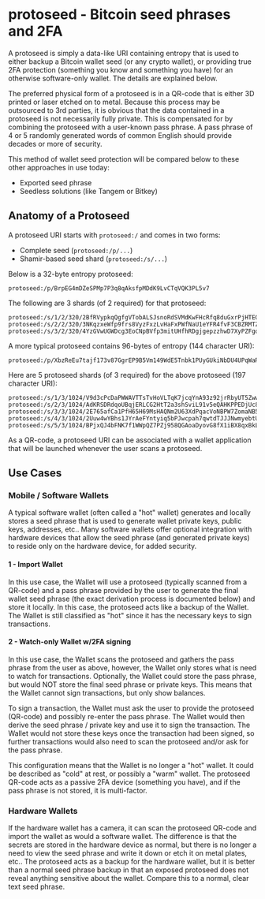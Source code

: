 # protoseed - Bitcoin seed phrases and 2FA

A protoseed is simply a data-like URI containing entropy that is used to either backup
a Bitcoin wallet seed (or any crypto wallet), or providing true 2FA protection
(something you know and something you have) for an otherwise software-only wallet. The
details are explained below.

The preferred physical form of a protoseed is in a QR-code that is either 3D printed or
laser etched on to metal. Because this process may be outsourced to 3rd parties, it is
obvious that the data contained in a protoseed is not necessarily fully private. This is
compensated for by combining the protoseed with a user-known pass phrase. A pass phrase
of 4 or 5 randomly generated words of common English should provide decades or more of
security.

This method of wallet seed protection will be compared below to these other approaches
in use today:

 - Exported seed phrase
 - Seedless solutions (like Tangem or Bitkey)

## Anatomy of a Protoseed

A protoseed URI starts with `protoseed:/` and comes in two forms:

 - Complete seed (`protoseed:/p/...`)
 - Shamir-based seed shard (`protoseed:/s/...`)

Below is a 32-byte entropy protoseed:

    protoseed:/p/BrpEG4mDZeSPMp7P3q8qAksfpMDdK9LvCTqVQK3PL5v7

The following are 3 shards (of 2 required) for that protoseed:

    protoseed:/s/1/2/320/2BfRVypkqQgfgVTobALSJsnoRdSVMdKwFHcRfq8duGxrPjHTEGMcEyM
    protoseed:/s/2/2/320/3NKqzxeWfp9frs8VyzFxzLvHaFxPWfNaU1eYFR4fvF3CBZRMTZ6CPh1
    protoseed:/s/3/2/320/4YzGVwUGWDcg3EoCNpBVfp3mitUHfhRDgjgepzzhwD7XyPZFgqpnYQf

A more typical protoseed contains 96-bytes of entropy (144 character URI):

    protoseed:/p/XbzReEu7tajf173v87GgrEP9B5Vm149WdE5Tnbk1PUyGUkiNbDU4UPqWaR72YzLzp2G6TqznkCriVkgCKVYhFj9SjSGFtSEHdNRzTLcHtBGTd2y4QKwmgAkCVzNM8ty528A

Here are 5 protoseed shards (of 3 required) for the above protoseed (197 character URI):

    protoseed:/s/1/3/1024/V9d3cPcDaPWWAVTTsTvHoVLTqK7jcqYnA93z92jrRbyUT5ZwwCWLFV6ghT5v2D2LWjwtrLtGTikDdStqj25pSKdVUAxZYKNS4DJud7BYyjF6mShfmnoGy9cWzbq5DapnvYjPX96AtnH9C73PGbxZBCLkG7pk3rgnXjnBUjLNTpm1wA
    protoseed:/s/2/3/1024/AdKRSDRdqoUBqjERLCG2HtT2a3shSviL91v5eQAHKPPEDjUc8gFmThEZmaP5Fim2ojbwAjm11B7eMFQnVDgxB68J1axDP88GxPCMJrbSZAPoqyJ66j4AwpqAZ6dP66zm552jtkAKVub2F1R33VedpPpFzhYwZr7DBvAo6VYKmtDij9H
    protoseed:/s/3/3/1024/2E765afCa1PfH65H69MsHAQNm2U63XdPqacVoNBPW7ZomaNB5iA5tk8pDo9dPkb8hyLkY4Qb8GmbHgUuPstjNDDpDxT7iYd7d6t2wkHbGHgYPGY4v3QAgVNvuS35yRwtFtKBdk3Uc7mzTn24VnwhN6t4Z5tBxtLcoaA3nwT7VBpZrPa
    protoseed:/s/4/3/1024/2Uuw4wYBhs1JYrAeFYntyiq5bPJwcpah7qwtdTJJJNwmyebtUrgVBn8jCz87gQhnDA6eAH5rH65HtkZhfGDqP3CJoFzYbNMs1JgEuq4U9WxehNbKKPjjmHG3KKmFr6AMfr7XqNSxd24vVyp4U61MnQ7cCzmBWWXggAaqtpx56csA674
    protoseed:/s/5/3/1024/BPjxQJ4bFNK7f1WWpQZ7PZj958QGAoaDyovG8fX1iBX8qxBkL7pyLoEJj9JY7h6yKHsc3PnnTd2kATfBHNgGDa3mjVaW1bLX6zayD6v5CrE8nHTqJn4tCCUVnmoti5eBJxRnVdNmYcTpMco2xNqd5HWtxSBvCigQohTBQA3CcBMVSHj

As a QR-code, a protoseed URI can be associated with a wallet application that will be
launched whenever the user scans a protoseed.

## Use Cases

### Mobile / Software Wallets

A typical software wallet (often called a "hot" wallet) generates and locally stores a seed
phrase that is used to generate wallet private keys, public keys, addresses, etc.. Many
software wallets offer optional integration with hardware devices that allow the seed phrase
(and generated private keys) to reside only on the hardware device, for added security.

#### 1 - Import Wallet

In this use case, the Wallet will use a protoseed (typically scanned from a QR-code) and a
pass phrase provided by the user to generate the final wallet seed phrase (the exact derivation
process is documented below) and store it locally. In this case, the protoseed acts like a
backup of the Wallet. The Wallet is still classified as "hot" since it has the necessary keys
to sign transactions.

#### 2 - Watch-only Wallet w/2FA signing

In this use case, the Wallet scans the protoseed and gathers the pass phrase from the user as
above, however, the Wallet only stores what is need to watch for transactions. Optionally, the
Wallet could store the pass phrase, but would NOT store the final seed phrase or private keys.
This means that the Wallet cannot sign transactions, but only show balances.

To sign a transaction, the Wallet must ask the user to provide the protoseed (QR-code) and
possibly re-enter the pass phrase. The Wallet would then derive the seed phrase / private key
and use it to sign the transaction. The Wallet would not store these keys once the transaction
had been signed, so further transactions would also need to scan the protoseed and/or ask for
the pass phrase.

This configuration means that the Wallet is no longer a "hot" wallet. It could be described as
"cold" at rest, or possibly a "warm" wallet. The protoseed QR-code acts as a passive 2FA device
(something you have), and if the pass phrase is not stored, it is multi-factor.

### Hardware Wallets

If the hardware wallet has a camera, it can scan the protoseed QR-code and import the wallet
as would a software wallet. The difference is that the secrets are stored in the hardware
device as normal, but there is no longer a need to view the seed phrase and write it down or
etch it on metal plates, etc.. The protoseed acts as a backup for the hardware wallet, but
it is better than a normal seed phrase backup in that an exposed protoseed does not reveal
anything sensitive about the wallet. Compare this to a normal, clear text seed phrase.

